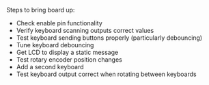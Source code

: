 Steps to bring board up:
* Check enable pin functionality
* Verify keyboard scanning outputs correct values
* Test keyboard sending buttons properly (particularly debouncing)
* Tune keyboard debouncing
* Get LCD to display a static message
* Test rotary encoder position changes
* Add a second keyboard
* Test keyboard output correct when rotating between keyboards
